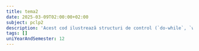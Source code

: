 ```yaml
---
title: tema2
date: 2025-03-09T02:00:00+02:00
subject: pclp2
description: 'Acest cod ilustrează structuri de control (`do-while`, `while`, `if-else`), validarea inputului și operatori. Calculează zilele dintr-o lună, inclusiv ani bisecți, prin logică condițională și bucle iterative.'
tags: []
uniYearAndSemester: 12
---
```


